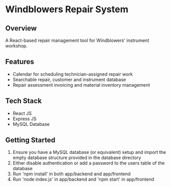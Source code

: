 # Windblowers Repair System

## Overview
A React-based repair management tool for Windblowers' instrument workshop.

## Features
- Calendar for scheduling technician-assigned repair work
- Searchable repair, customer and instrument database
- Repair assessment invoicing and material inventory management

## Tech Stack
- React JS
- Express JS
- MySQL Database

## Getting Started
1. Ensure you have a MySQL database (or equivalent) setup and import the empty database structure provided in the database directory
2. Either disable authentication or add a password to the users table of the database
3. Run 'npm install' in both app/backend and app/frontend
4. Run 'node index.js' in app/backend and 'npm start' in app/frontend
